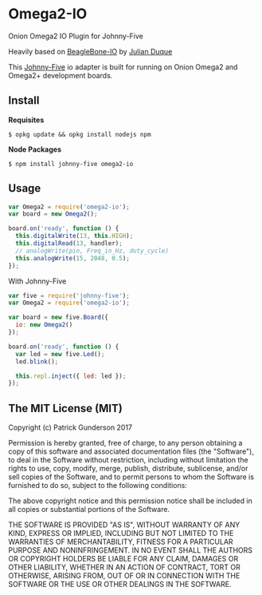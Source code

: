 # Omega2-IO
Onion Omega2 IO Plugin for Johnny-Five

Heavily based on [BeagleBone-IO](https://github.com/julianduque/beaglebone-io) by [Julian Duque](https://github.com/julianduque)

This [Johnny-Five](http://johnny-five.io) io adapter is built for running on Onion Omega2 and Omega2+ development boards.

## Install

**Requisites**

```
$ opkg update && opkg install nodejs npm
```

**Node Packages**
```
$ npm install johnny-five omega2-io
```


## Usage

``` js
var Omega2 = require('omega2-io');
var board = new Omega2();

board.on('ready', function () {
  this.digitalWrite(13, this.HIGH);
  this.digitalRead(13, handler);
  // analogWrite(pin, Freq_in_Hz, duty_cycle)
  this.analogWrite(15, 2048, 0.5);
});

```

With Johnny-Five
``` js
var five = require('johnny-five');
var Omega2 = require('omega2-io');

var board = new five.Board({
  io: new Omega2()
});

board.on('ready', function () {
  var led = new five.Led();
  led.blink();

  this.repl.inject({ led: led });
});
```

## The MIT License (MIT)

Copyright (c) Patrick Gunderson 2017

Permission is hereby granted, free of charge, to any person obtaining a copy
of this software and associated documentation files (the "Software"), to deal
in the Software without restriction, including without limitation the rights
to use, copy, modify, merge, publish, distribute, sublicense, and/or sell
copies of the Software, and to permit persons to whom the Software is
furnished to do so, subject to the following conditions:

The above copyright notice and this permission notice shall be included in
all copies or substantial portions of the Software.

THE SOFTWARE IS PROVIDED "AS IS", WITHOUT WARRANTY OF ANY KIND, EXPRESS OR
IMPLIED, INCLUDING BUT NOT LIMITED TO THE WARRANTIES OF MERCHANTABILITY,
FITNESS FOR A PARTICULAR PURPOSE AND NONINFRINGEMENT. IN NO EVENT SHALL THE
AUTHORS OR COPYRIGHT HOLDERS BE LIABLE FOR ANY CLAIM, DAMAGES OR OTHER
LIABILITY, WHETHER IN AN ACTION OF CONTRACT, TORT OR OTHERWISE, ARISING FROM,
OUT OF OR IN CONNECTION WITH THE SOFTWARE OR THE USE OR OTHER DEALINGS IN
THE SOFTWARE.

